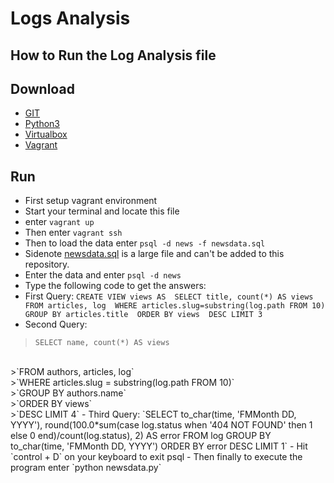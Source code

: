 # Logs Analysis

## How to Run the Log Analysis file

## Download
- [GIT](https://git-scm.com/downloads)
- [Python3](https://www.python.org/downloads/)
- [Virtualbox](https://www.virtualbox.org/wiki/Downloads)
- [Vagrant](https://www.vagrantup.com/downloads.html)

## Run
- First setup vagrant environment 
- Start your terminal and locate this file
- enter `vagrant up`
- Then enter `vagrant ssh`
- Then to load the data enter `psql -d news -f newsdata.sql`
- Sidenote [newsdata.sql](https://d17h27t6h515a5.cloudfront.net/topher/2016/August/57b5f748_newsdata/newsdata.zip) is a large file and can't be added to this repository.
- Enter the data and enter `psql -d news`
- Type the following code to get the answers:
- First Query:
`CREATE VIEW views AS 
 SELECT title, count(*) AS views 
 FROM articles, log 
 WHERE articles.slug=substring(log.path FROM 10) 
 GROUP BY articles.title 
 ORDER BY views 
 DESC LIMIT 3`
- Second Query:
>`SELECT name, count(*) AS views`
 <br />  
>`FROM authors, articles, log`
 <br />  
>`WHERE articles.slug = substring(log.path FROM 10)`
 <br />  
>`GROUP BY authors.name`
 <br />  
>`ORDER BY views`
 <br />  
>`DESC LIMIT 4`
- Third Query:
`SELECT to_char(time, 'FMMonth DD, YYYY'), round(100.0*sum(case log.status when '404 NOT FOUND' then 1 else 0 end)/count(log.status), 2) AS error
 FROM log
 GROUP BY to_char(time, 'FMMonth DD, YYYY')
 ORDER BY error 
 DESC LIMIT 1`
- Hit `control + D` on your keyboard to exit psql
- Then finally to execute the program enter `python newsdata.py`